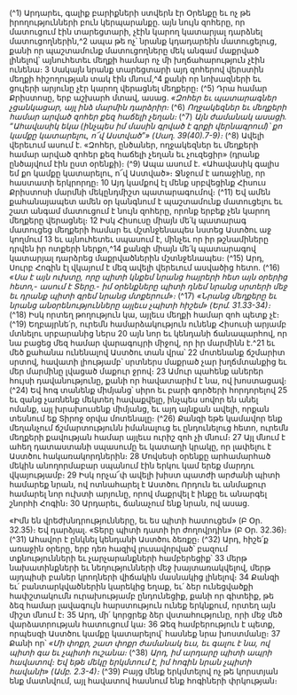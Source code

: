 
(^1) Արդարեւ, գալիք բարիքների ստվերն էր Օրենքը եւ ոչ թե իրողությունների բուն կերպարանքը. այն նույն զոհերը, որ
մատուցում էին տարեցտարի, չէին կարող կատարյալ դարձնել մատուցողներին,^2 ապա թե ոչ՝ նրանք կդադարեին
մատուցելուց, քանի որ պաշտամունք մատուցողները մեկ անգամ մաքրված լինելով՝ այնուհետեւ մեղքի համար ոչ մի
խղճահարություն չէին ունենա։ 3 Սակայն նրանք տարեցտարի այդ զոհերով վերստին մեղքի հիշողության տակ էին
մնում,^4 քանի որ նոխազների եւ ցուլերի արյունը չէր կարող վերացնել մեղքերը։
(^5) Դրա համար Քրիստոսը, երբ աշխարհ մտավ, ասաց.
_«Զոհեր եւ պատարագներ չցանկացար,
այլ ինձ մարմին դարձրիր։_
(^6) _Ողջակեզներ եւ մեղքերի համար արված զոհեր քեզ հաճելի չեղան։_
(^7) _Այն ժամանակ ասացի.
“Ահավասիկ եկա (ինչպես իմ մասին գրված է գրքի վերնագրում)՝
քո կամքը կատարելու, ո՜վ Աստված”» (Սաղ. 39(40).7-9)։_
(^8) Ավելի վերեւում ասում է. «Զոհեր, ընծաներ, ողջակեզներ եւ մեղքերի համար արված զոհեր քեզ հաճելի չեղան եւ
չուզեցիր» (դրանք ընծայվում էին ըստ օրենքի)։
(^9) Ապա ասում է. «Ահավասիկ գալիս եմ քո կամքը կատարելու, ո՜վ Աստված»։
Ջնջում է առաջինը, որ հաստատի երկրորդը։ 10 Այդ կամքով էլ մենք սրբվեցինք Հիսուս Քրիստոսի մարմնի
մեկընդմիշտ պատարագումով։
(^11) Եվ ամեն քահանայապետ ամեն օր կանգնում է պաշտամունք մատուցելու եւ շատ անգամ մատուցում է նույն
զոհերը, որոնք երբեք չեն կարող մեղքերը վերացնել։ 12 Իսկ Հիսուսը միայն մե՛կ պատարագ մատուցեց մեղքերի համար
եւ մշտնջենապես նստեց Աստծու աջ կողմում 13 եւ այնուհետեւ սպասում է, մինչեւ որ իր թշնամիները դրվեն իր ոտքերի
ներքո,^14 քանզի միայն մե՛կ պատարագով կատարյալ դարձրեց մաքրվածներին մշտնջենապես։
(^15) Արդ, Սուրբ Հոգին էլ վկայում է մեզ ավելի վերեւում ասվածից հետո.
(^16) _«Սա է այն ուխտը, որը պիտի կնքեմ նրանց հայրերի հետ
այն օրերից հետո,- ասում է Տերը.-
իմ օրենքները պիտի դնեմ նրանց սրտերի մեջ
եւ դրանք պիտի գրեմ նրանց մտքերում»։_
(^17) _«Նրանց մեղքերը եւ նրանց անօրենությունները
այլեւս չպիտի հիշեմ» (Երմ. 31.33-34)։_
(^18) Իսկ որտեղ թողություն կա, այլեւս մեղքի համար զոհ պետք չէ։
(^19) Եղբայրնե՛ր, ուրեմն համարձակություն ունենք Հիսուսի արյամբ մտնելու սրբարանից ներս 20 այն նոր եւ կենդանի
ճանապարհով, որ նա բացեց մեզ համար վարագույրի միջով, որ իր մարմինն է.^21 եւ մեծ քահանա ունենալով Աստծու
տան վրա՝ 22 մոտենանք ճշմարիտ սրտով, հավատի լիությամբ՝ սրտներս մաքրած չար խղճմտանքից եւ մեր մարմինը
լվացած մաքուր ջրով։ 23 Ամուր պահենք աներեր հույսի դավանությունը, քանի որ հավատարիմ է նա, ով խոստացավ։
(^24) Եվ հոգ տանենք միմյանց՝ սիրո եւ բարի գործերի հորդորելով 25 եւ զանց չառնենք մեկտեղ հավաքվելը, ինչպես սովոր են
անել ոմանք, այլ խրախուսենք միմյանց, եւ այդ այնքան ավելի, որքան տեսնում եք Տիրոջ օրվա մոտենալը։
(^26) Քանզի եթե կամավոր ենք մեղանչում ճշմարտությունն իմանալուց եւ ընդունելուց հետո, ուրեմն մեղքերի
քավության համար այլեւս ուրիշ զոհ չի մնում։ 27 Այլ մնում է ահեղ դատաստանի սպասումը եւ կատաղի կրակը, որ լափելու
է Աստծու հակառակորդներին։ 28 Մովսեսի օրենքը արհամարհած մեկին անողորմաբար սպանում էին երկու կամ երեք
մարդու վկայությամբ։ 29 Իսկ որչա՜փ ավելի խիստ պատժի արժանի պիտի համարեք նրան, ով ոտնահարել է Աստծու
Որդուն եւ անմաքուր համարել նոր ուխտի արյունը, որով մաքրվել է ինքը եւ անարգել շնորհի Հոգին։ 30 Արդարեւ,
ճանաչում ենք նրան, ով ասաց.


«Իմն են վրեժխնդրությունները, եւ ես պիտի հատուցեմ» (Բ Օր. 32.35)։
Եվ դարձյալ.
«Տերը պիտի դատի իր ժողովրդին» (Բ Օր. 32.36)։
(^31) Ահավոր է ընկնել կենդանի Աստծու ձեռքը։
(^32) Արդ, հիշե՛ք առաջին օրերը, երբ դեռ հազիվ լուսավորված՝ բազում տքնությունների եւ չարչարանքների
համբերեցիք՝ 33 մերթ նախատինքների եւ նեղությունների մեջ խայտառակվելով, մերթ այդպիսի բաներ կրողների
վիճակին մասնակից լինելով։ 34 Քանզի եւ՛ բանտարկվածներին կարեկից եղաք, եւ՛ ձեր ունեցվածքի հափշտակումն
ուրախությամբ ընդունեցիք, քանի որ գիտեիք, թե ձեզ համար լավագույն հարստություն ունեք երկնքում, որտեղ այն
միշտ մնում է։ 35 Արդ, մի՛ կորցրեք ձեր վստահությունը, որի մեջ մեծ վարձատրության հատուցում կա։ 36 Ձեզ
համբերություն է պետք, որպեսզի Աստծու կամքը կատարելով՝ հասնեք նրա խոստմանը։ 37 Քանի որ՝
_«Մի փոքր, շատ փոքր ժամանակ եւս,
եւ գալու է նա, ով պիտի գա եւ չպիտի ուշանա։_
(^38) _Արդ, իմ արդարը պիտի ապրի հավատով։
Եվ եթե մեկը երկմտում է,
իմ հոգին նրան չպիտի հավանի» (Ամբ. 2.3-4)։_
(^39) Բայց մենք երկմտելով ոչ թե կորստյան ենք մատնվում, այլ հավատով հասնում ենք հոգիների փրկության։

